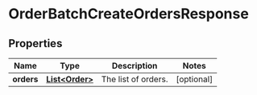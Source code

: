 

# OrderBatchCreateOrdersResponse


## Properties

| Name | Type | Description | Notes |
|------------ | ------------- | ------------- | -------------|
|**orders** | [**List&lt;Order&gt;**](Order.md) | The list of orders. |  [optional] |



